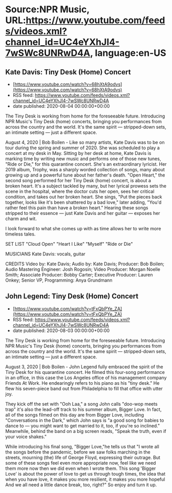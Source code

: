 # Source:NPR Music, URL:https://www.youtube.com/feeds/videos.xml?channel_id=UC4eYXhJI4-7wSWc8UNRwD4A, language:en-US

## Kate Davis: Tiny Desk (Home) Concert
 - [https://www.youtube.com/watch?v=68hXtA9odvs](https://www.youtube.com/watch?v=68hXtA9odvs)
 - RSS feed: https://www.youtube.com/feeds/videos.xml?channel_id=UC4eYXhJI4-7wSWc8UNRwD4A
 - date published: 2020-08-04 00:00:00+00:00

The Tiny Desk is working from home for the foreseeable future. Introducing NPR Music's Tiny Desk (home) concerts, bringing you performances from across the country and the world. It's the same spirit — stripped-down sets, an intimate setting — just a different space.

August 4, 2020 | Bob Boilen - Like so many artists, Kate Davis was to be on tour during the spring and summer of 2020. She was scheduled to play a concert at my desk in May. Sitting by her desk at home, Kate Davis is marking time by writing new music and performs one of those new tunes, "Ride or Die," for this quarantine concert. She's an extraordinary lyricist. Her 2019 album, Trophy, was a sharply worded collection of songs, many about growing up and a powerful tune about her father's death. "Open Heart," the second song performed for her Tiny Desk (home) concert, is about a broken heart. It's a subject tackled by many, but her lyrical prowess sets the scene in the hospital, where the doctor cuts her open, sees her critical condition, and takes out her broken heart. She sings, "Put the pieces back together, looks like it's been shattered by a bad love," later adding, "You'd rather feel this pain than have a broken heart." Hearing these songs stripped to their essence — just Kate Davis and her guitar — exposes her charm and wit.

I look forward to what she comes up with as time allows her to write more timeless tales.

SET LIST
"Cloud Open"
"Heart I Like"
"Myself"
"Ride or Die"

MUSICIANS
Kate Davis: vocals, guitar

CREDITS
Video by: Kate Davis; Audio by: Kate Davis; Producer: Bob Boilen; Audio Mastering Engineer: Josh Rogosin; Video Producer: Morgan Noelle Smith; Associate Producer: Bobby Carter; Executive Producer: Lauren Onkey; Senior VP, Programming: Anya Grundmann

## John Legend: Tiny Desk (Home) Concert
 - [https://www.youtube.com/watch?v=tFxQbPYe_ZA](https://www.youtube.com/watch?v=tFxQbPYe_ZA)
 - RSS feed: https://www.youtube.com/feeds/videos.xml?channel_id=UC4eYXhJI4-7wSWc8UNRwD4A
 - date published: 2020-08-03 00:00:00+00:00

The Tiny Desk is working from home for the foreseeable future. Introducing NPR Music's Tiny Desk (home) concerts, bringing you performances from across the country and the world. It's the same spirit — stripped-down sets, an intimate setting — just a different space.

August 3, 2020 | Bob Boilen - John Legend fully embraced the spirit of the Tiny Desk for his quarantine concert. He filmed this four-song performance in an office, in this case the Los Angeles office of his management company Friends At Work. He endearingly refers to his piano as his "tiny desk." He flew his seven-piece band out from Philadelphia to fill that office with utter joy.

They kick off the set with "Ooh Laa," a song John calls "doo-wop meets trap" it's also the lead-off track to his summer album, Bigger Love. In fact, all of the songs filmed on this day are from Bigger Love, including "Conversations in the Dark," which John says is "a good song for babies to dance to — you might want to get married to it, too, if you're so inclined." Meanwhile, behind the band on a big screen reads, "Speak the truth, even if your voice shakes."

While introducing his final song, "Bigger Love,"he tells us that "I wrote all the songs before the pandemic, before we saw folks marching in the streets, mourning (the) life of George Floyd, expressing their outrage. But some of these songs feel even more appropriate now, feel like we need them more now then we did even when I wrote them. This song 'Bigger Love' is about the power of love to get us through tough times, the idea that when you have love, it makes you more resilient, it makes you more hopeful And we all need a little dance break, too, right?" So enjoy and turn it up.

